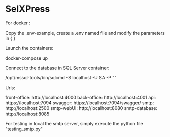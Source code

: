 # SelXPress

For docker :

Copy the .env-example, create a .env named file and modify the parameters in { }

Launch the containers: 

docker-compose up

Connect to the database in SQL Server container:

/opt/mssql-tools/bin/sqlcmd -S localhost -U SA -P "<Password>"

Urls: 

front-office: http://localhost:4000
back-office: http://localhost:4001
api: https://localhost:7094
swagger: https://localhost:7094/swagger/
smtp: http://localhost:2500
smtp-webUI: http://localhost:8080
smtp-database: http://localhost:8085

For testing in local the smtp server, simply execute the python file "testing_smtp.py"


